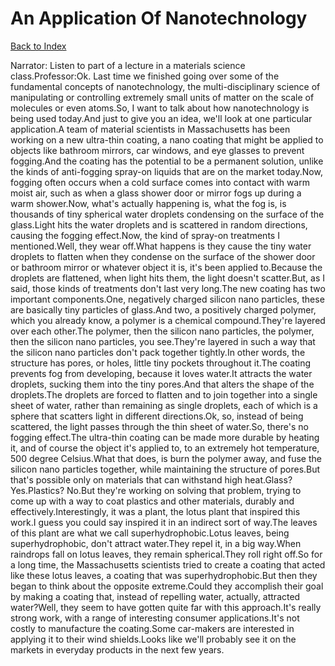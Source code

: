 # An Application Of Nanotechnology
[Back to Index](https://github.com/windows10010/tpoExtractor/blob/master/README.md)

Narrator: Listen to part of a lecture in a materials science class.Professor:Ok. Last time we finished going over some of the fundamental concepts of nanotechnology, the multi-disciplinary science of manipulating or controlling extremely small units of matter on the scale of molecules or even atoms.So, I want to talk about how nanotechnology is being used today.And just to give you an idea, we'll look at one particular application.A team of material scientists in Massachusetts has been working on a new ultra-thin coating, a nano coating that might be applied to objects like bathroom mirrors, car windows, and eye glasses to prevent fogging.And the coating has the potential to be a permanent solution, unlike the kinds of anti-fogging spray-on liquids that are on the market today.Now, fogging often occurs when a cold surface comes into contact with warm moist air, such as when a glass shower door or mirror fogs up during a warm shower.Now, what's actually happening is, what the fog is, is thousands of tiny spherical water droplets condensing on the surface of the glass.Light hits the water droplets and is scattered in random directions, causing the fogging effect.Now, the kind of spray-on treatments I mentioned.Well, they wear off.What happens is they cause the tiny water droplets to flatten when they condense on the surface of the shower door or bathroom mirror or whatever object it is, it's been applied to.Because the droplets are flattened, when light hits them, the light doesn't scatter.But, as I said, those kinds of treatments don't last very long.The new coating has two important components.One, negatively charged silicon nano particles, these are basically tiny particles of glass.And two, a positively charged polymer, which you already know, a polymer is a chemical compound.They're layered over each other.The polymer, then the silicon nano particles, the polymer, then the silicon nano particles, you see.They're layered in such a way that the silicon nano particles don't pack together tightly.In other words, the structure has pores, or holes, little tiny pockets throughout it.The coating prevents fog from developing, because it loves water.It attracts the water droplets, sucking them into the tiny pores.And that alters the shape of the droplets.The droplets are forced to flatten and to join together into a single sheet of water, rather than remaining as single droplets, each of which is a sphere that scatters light in different directions.Ok, so, instead of being scattered, the light passes through the thin sheet of water.So, there's no fogging effect.The ultra-thin coating can be made more durable by heating it, and of course the object it's applied to, to an extremely hot temperature, 500 degree Celsius.What that does, is burn the polymer away, and fuse the silicon nano particles together, while maintaining the structure of pores.But that's possible only on materials that can withstand high heat.Glass? Yes.Plastics? No.But they're working on solving that problem, trying to come up with a way to coat plastics and other materials, durably and effectively.Interestingly, it was a plant, the lotus plant that inspired this work.I guess you could say inspired it in an indirect sort of way.The leaves of this plant are what we call superhydrophobic.Lotus leaves, being superhydrophobic, don't attract water.They repel it, in a big way.When raindrops fall on lotus leaves, they remain spherical.They roll right off.So for a long time, the Massachusetts scientists tried to create a coating that acted like these lotus leaves, a coating that was superhydrophobic.But then they began to think about the opposite extreme.Could they accomplish their goal by making a coating that, instead of repelling water, actually, attracted water?Well, they seem to have gotten quite far with this approach.It's really strong work, with a range of interesting consumer applications.It's not costly to manufacture the coating.Some car-makers are interested in applying it to their wind shields.Looks like we'll probably see it on the markets in everyday products in the next few years.
 